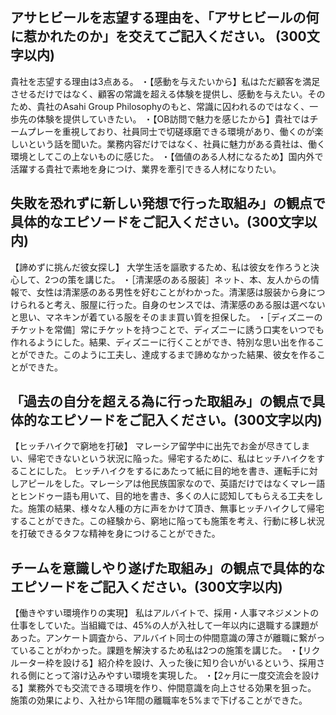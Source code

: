 ## アサヒビールを志望する理由を、「アサヒビールの何に惹かれたのか」を交えてご記入ください。	(300文字以内)
貴社を志望する理由は3点ある。
・【感動を与えたいから】私はただ顧客を満足させるだけではなく、顧客の常識を超える体験を提供し、感動を与えたい。そのため、貴社のAsahi Group Philosophyのもと、常識に囚われるのではなく、一歩先の体験を提供していきたい。
・【OB訪問で魅力を感じたから】貴社ではチームプレーを重視しており、社員同士で切磋琢磨できる環境があり、働くのが楽しいという話を聞いた。業務内容だけではなく、社員に魅力がある貴社は、働く環境としてこの上ないものに感じた。
・【価値のある人材になるため】国内外で活躍する貴社で素地を身につけ、業界を牽引できる人材になりたい。
## 失敗を恐れずに新しい発想で行った取組み」の観点で具体的なエピソードをご記入ください。(300文字以内)
【諦めずに挑んだ彼女探し】
大学生活を謳歌するため、私は彼女を作ろうと決心して、2つの策を講じた。
・［清潔感のある服装］ネット、本、友人からの情報で、女性は清潔感のある男性を好むことがわかった。清潔感は服装から身につけられると考え、服屋に行った。自身のセンスでは、清潔感のある服は選べないと思い、マネキンが着ている服をそのまま買い質を担保した。
・［ディズニーのチケットを常備］常にチケットを持つことで、ディズニーに誘う口実をいつでも作れるようにした。結果、ディズニーに行くことができ、特別な思い出を作ることができた。このように工夫し、達成するまで諦めなかった結果、彼女を作ることができた。
## 「過去の自分を超える為に行った取組み」の観点で具体的なエピソードをご記入ください。(300文字以内)
【ヒッチハイクで窮地を打破】
マレーシア留学中に出先でお金が尽きてしまい、帰宅できないという状況に陥った。帰宅するために、私はヒッチハイクをすることにした。
ヒッチハイクをするにあたって紙に目的地を書き、運転手に対しアピールをした。マレーシアは他民族国家なので、英語だけではなくマレー語とヒンドゥー語も用いて、目的地を書き、多くの人に認知してもらえる工夫をした。施策の結果、様々な人種の方に声をかけて頂き、無事ヒッチハイクして帰宅することができた。この経験から、窮地に陥っても施策を考え、行動に移し状況を打破できるタフな精神を身につけることができた。
## チームを意識しやり遂げた取組み」の観点で具体的なエピソードをご記入ください。(300文字以内)
【働きやすい環境作りの実現】
私はアルバイトで、採用・人事マネジメントの仕事をしていた。当組織では、45%の人が入社して一年以内に退職する課題があった。アンケート調査から、アルバイト同士の仲間意識の薄さが離職に繋がっていることがわかった。課題を解決するため私は2つの施策を講じた。
・【リクルーター枠を設ける】紹介枠を設け、入った後に知り合いがいるという、採用される側にとって溶け込みやすい環境を実現した。
・【2ヶ月に一度交流会を設ける】業務外でも交流できる環境を作り、仲間意識を向上させる効果を狙った。
施策の効果により、入社から1年間の離職率を5%まで下げることができた。
